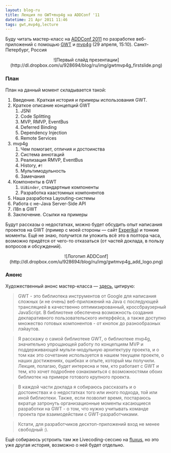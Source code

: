 ```yaml
---
layout: blog-ru
title: Лекция по GWT+mvp4g на ADDConf '11
datetime: 21 Apr 2011 11:46
tags: gwt,mvp4g,lecture
---
```


Буду читать мастер-класс на [ADDConf 2011](http://addconf.ru/) по разработке веб-приложений с помощью [GWT](http://code.google.com/webtoolkit/) и [mvp4g](http://code.google.com/p/mvp4g/) (29 апреля, 15:10). Санкт-Петербург, Россия

<center>![Первый слайд презентации](http://dl.dropbox.com/u/928694/blog/ru/img/gwtmvp4g_firstslide.png)</center>

### План

План на данный момент складывается такой:

 1. Введение. Краткая история и примеры использования GWT.
 1. Краткое описание концепций GWT
    1. JSNI
    1. Code Splitting
    1. MVP, RMVP, EventBus
    1. Deferred Binding
    1. Dependency Injection
    1. Remote Services
 1. mvp4g
    1. Чем помогает, отличия и достоинства
    2. Система аннотаций
    3. Реализация RMVP, EventBus
    4. History, `#!`
    5. Мультимодульность
    6. Замечания
 1. Компоненты в GWT
    1. `UiBinder`, стандартные компоненты
    2. Разработка каастомных компонентов
 1. Наша разработка Layouting-системы
 1. Работа с не-Java Server-Side API
 1. i18n в GWT
 1. Заключение. Ссылки на примеры

Будут рассказы о недостатках, можно будет обсудить опыт написания проектов на GWT (пример с моей стороны &mdash; сайт [Experika](http://experika.com)) и тонкие моменты. Ещё не знаю, получится ли уложить всё это в полтора часа, возможно придётся от чего-то отказаться (от частей доклада, в пользу вопросов и обсуждений).

<center>![Логотип ADDConf](http://dl.dropbox.com/u/928694/blog/ru/img/gwtmvp4g_add_logo.png)</center>

### Анонс

Художественный анонс мастер-класса &mdash; [здесь](http://addconf.ru/event.sdf/ru/add_2011/authors/AntonKotenko/313), цитирую:

> GWT - это библиотека инструментов от Google для написания сложных (и не очень) веб-приложений на Java с последующей трансляцией в качественно оптимизированный, кроссбраузерный JavaScript. В библиотеке обеспечена возможность создания декларативного пользовательского интерфейса, а также доступно множество готовых компонентов - от кнопок до разнообразных лэйаутов.

> Я расскажу о самой библиотеке GWT, о библиотеке mvp4g, значительно упрощающей работу по концепциям MVP и поддерживающей мульти-модульную архитектуру проекта, и о том как это сочетание используется в нашем текущем проекте, о наших достижениях, ошибках и опыте, который мы получили. Лекция, полагаю, будет интересна и тем, кто работает с GWT и тем, кто хочет подробнее ознакомиться с возможностями обоих библиотек на примере готового крупного проекта.

> В каждой части доклада я собираюсь рассказать и о достоинствах и о недостатках того или иного подхода, той или иной библиотеки. Также, если позволит время, постараюсь вкратце затронуть организационные моменты касающиеся разработки на GWT - о том, что нужно учитывать команде проекта при взаимодействии с GWT-разработчиками.

> Кстати, для разработчиков десктоп-приложений вход не менее свободный :).

Ещё собираюсь устроить там же Livecoding-сессию на [fluxus](http://www.pawfal.org/fluxus/), но это уже другая история, возможно о ней будет отдельно.

